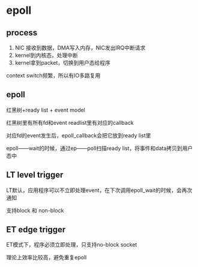 # epoll

## process

1. NIC 接收到数据，DMA写入内存，NIC发出IRQ中断请求
2. kernel到内核态，处理中断
3. kernel拿到packet，切换到用户态给程序

context switch频繁，所以有IO多路复用

## epoll

红黑树+ready list + event model

红黑树里有所有fd和event
readlist里有对应的callback

对应fd的event发生后，epoll_callback会把它放到ready list里

epoll——wait的时候，通过ep——poll扫描ready list，将事件和data拷贝到用户态中


## LT level trigger

LT默认，应用程序可以不立即处理event，在下次调用epoll_wait的时候，会再次通知

支持block 和 non-block

## ET edge trigger

ET模式下，程序必须立即处理，只支持no-block socket

理论上效率比较高，避免重复epoll